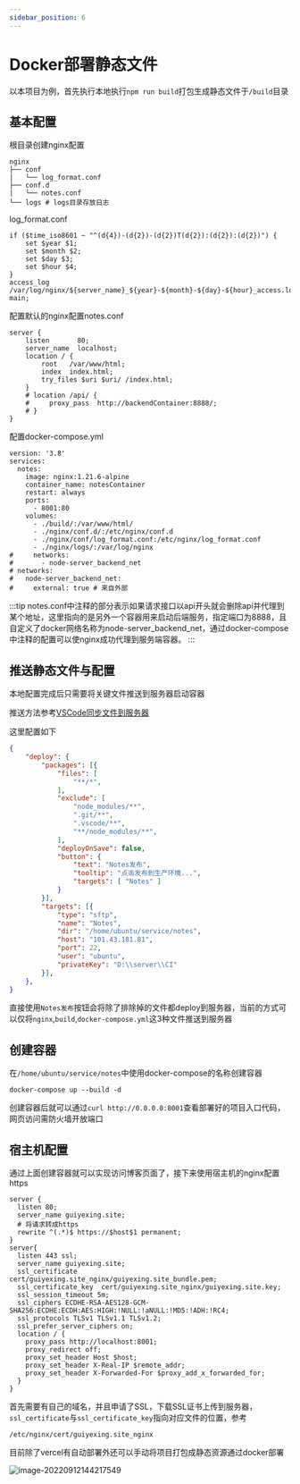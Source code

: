 ```yaml
---
sidebar_position: 6
---
```


# Docker部署静态文件

以本项目为例，首先执行本地执行`npm run build`打包生成静态文件于`/build`目录

## 基本配置

根目录创建nginx配置

```
nginx
├── conf
|   └── log_format.conf
├── conf.d
|   └── notes.conf
└── logs # logs目录存放日志
```

log_format.conf

```
if ($time_iso8601 ~ "^(d{4})-(d{2})-(d{2})T(d{2}):(d{2}):(d{2})") {
    set $year $1;
    set $month $2;
    set $day $3;
    set $hour $4;
}
access_log /var/log/nginx/${server_name}_${year}-${month}-${day}-${hour}_access.log main;
```

配置默认的nginx配置notes.conf

```
server {
    listen       80;
    server_name  localhost;
    location / {
        root   /var/www/html;
        index  index.html;
        try_files $uri $uri/ /index.html;
    }
    # location /api/ {
    #     proxy_pass  http://backendContainer:8888/;
    # }
}
```

配置docker-compose.yml

```
version: '3.8'
services:
  notes:
    image: nginx:1.21.6-alpine
    container_name: notesContainer
    restart: always
    ports:
      - 8001:80
    volumes:
      - ./build/:/var/www/html/
      - ./nginx/conf.d/:/etc/nginx/conf.d
      - ./nginx/conf/log_format.conf:/etc/nginx/log_format.conf
      - ./nginx/logs/:/var/log/nginx
#     networks:
#       - node-server_backend_net
# networks:
#   node-server_backend_net:
#     external: true # 来自外部
```

:::tip
notes.conf中注释的部分表示如果请求接口以api开头就会删除api并代理到某个地址，这里指向的是另外一个容器用来启动后端服务，指定端口为8888，且自定义了docker网络名称为node-server_backend_net，通过docker-compose中注释的配置可以使nginx成功代理到服务端容器。
:::

## 推送静态文件与配置

本地配置完成后只需要将关键文件推送到服务器启动容器

推送方法参考[VSCode同步文件到服务器](/docs/deploy/VSCode同步文件到服务器)

这里配置如下

```json title=".vscode/settings.json"
{
    "deploy": {
        "packages": [{
            "files": [
                "**/*",
            ],
            "exclude": [
                "node_modules/**",
                ".git/**",
                ".vscode/**",
                "**/node_modules/**",
            ],
            "deployOnSave": false,
            "button": {
                "text": "Notes发布",
                "tooltip": "点击发布到生产环境...",
                "targets": [ "Notes" ]
            }
        }],
        "targets": [{
            "type": "sftp",
            "name": "Notes",
            "dir": "/home/ubuntu/service/notes",
            "host": "101.43.181.81",
            "port": 22,
            "user": "ubuntu",
            "privateKey": "D:\\server\\CI"
        }],
    },
}
```

直接使用`Notes发布`按钮会将除了排除掉的文件都deploy到服务器，当前的方式可以仅将`nginx`,`build`,`docker-compose.yml`这3种文件推送到服务器

## 创建容器

在`/home/ubuntu/service/notes`中使用docker-compose的名称创建容器

```
docker-compose up --build -d
```

创建容器后就可以通过`curl http://0.0.0.0:8001`查看部署好的项目入口代码，网页访问需防火墙开放端口

## 宿主机配置

通过上面创建容器就可以实现访问博客页面了，接下来使用宿主机的nginx配置https

```
server {
  listen 80;
  server_name guiyexing.site;
  # 将请求转成https
  rewrite ^(.*)$ https://$host$1 permanent;
}
server{
  listen 443 ssl;
  server_name guiyexing.site;
  ssl_certificate      cert/guiyexing.site_nginx/guiyexing.site_bundle.pem;
  ssl_certificate_key  cert/guiyexing.site_nginx/guiyexing.site.key;
  ssl_session_timeout 5m;
  ssl_ciphers ECDHE-RSA-AES128-GCM-SHA256:ECDHE:ECDH:AES:HIGH:!NULL:!aNULL:!MD5:!ADH:!RC4;
  ssl_protocols TLSv1 TLSv1.1 TLSv1.2;
  ssl_prefer_server_ciphers on;
  location / {
    proxy_pass http://localhost:8001;
    proxy_redirect off;
    proxy_set_header Host $host;
    proxy_set_header X-Real-IP $remote_addr;
    proxy_set_header X-Forwarded-For $proxy_add_x_forwarded_for;
  }
}
```

首先需要有自己的域名，并且申请了SSL，下载SSL证书上传到服务器，`ssl_certificate`与`ssl_certificate_key`指向对应文件的位置，参考

```
/etc/nginx/cert/guiyexing.site_nginx
```

目前除了vercel有自动部署外还可以手动将项目打包成静态资源通过docker部署

![image-20220912144217549](https://blog-guiyexing.oss-cn-qingdao.aliyuncs.com/blogImg/202209121442723.png!blog.guiyexing)
